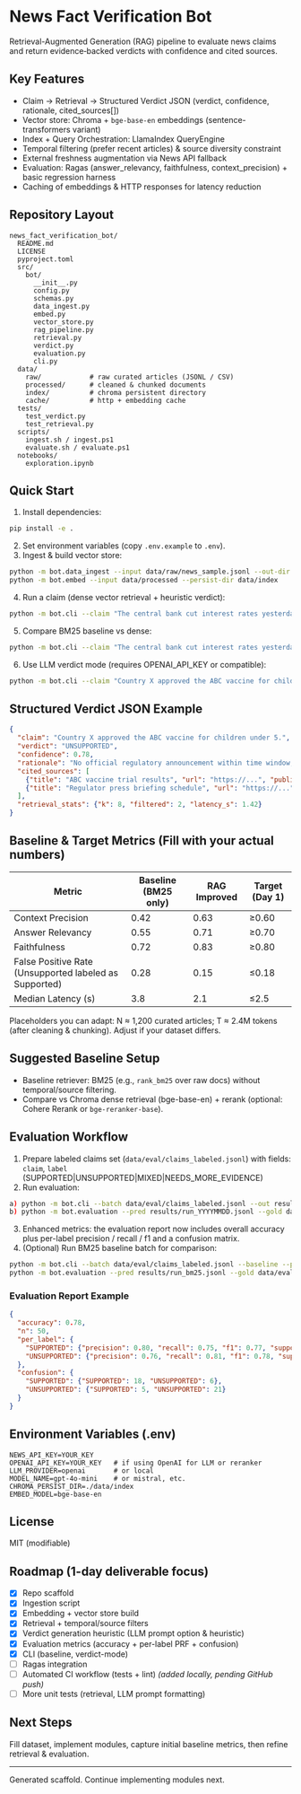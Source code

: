 # News Fact Verification Bot

Retrieval-Augmented Generation (RAG) pipeline to evaluate news claims and return evidence‑backed verdicts with confidence and cited sources.

## Key Features
- Claim → Retrieval → Structured Verdict JSON (verdict, confidence, rationale, cited_sources[])
- Vector store: Chroma + `bge-base-en` embeddings (sentence-transformers variant)
- Index + Query Orchestration: LlamaIndex QueryEngine
- Temporal filtering (prefer recent articles) & source diversity constraint
- External freshness augmentation via News API fallback
- Evaluation: Ragas (answer_relevancy, faithfulness, context_precision) + basic regression harness
- Caching of embeddings & HTTP responses for latency reduction

## Repository Layout
```
news_fact_verification_bot/
  README.md
  LICENSE
  pyproject.toml
  src/
    bot/
      __init__.py
      config.py
      schemas.py
      data_ingest.py
      embed.py
      vector_store.py
      rag_pipeline.py
      retrieval.py
      verdict.py
      evaluation.py
      cli.py
  data/
    raw/            # raw curated articles (JSONL / CSV)
    processed/      # cleaned & chunked documents
    index/          # chroma persistent directory
    cache/          # http + embedding cache
  tests/
    test_verdict.py
    test_retrieval.py
  scripts/
    ingest.sh / ingest.ps1
    evaluate.sh / evaluate.ps1
  notebooks/
    exploration.ipynb
```

## Quick Start
1. Install dependencies:
```bash
pip install -e .
```
2. Set environment variables (copy `.env.example` to `.env`).
3. Ingest & build vector store:
```bash
python -m bot.data_ingest --input data/raw/news_sample.jsonl --out-dir data/processed
python -m bot.embed --input data/processed --persist-dir data/index
```
4. Run a claim (dense vector retrieval + heuristic verdict):
```bash
python -m bot.cli --claim "The central bank cut interest rates yesterday." --k 6
```
5. Compare BM25 baseline vs dense:
```bash
python -m bot.cli --claim "The central bank cut interest rates yesterday." --baseline --processed-dir data/processed
```
6. Use LLM verdict mode (requires OPENAI_API_KEY or compatible):
```bash
python -m bot.cli --claim "Country X approved the ABC vaccine for children under 5." --verdict-mode llm
```

## Structured Verdict JSON Example
```json
{
  "claim": "Country X approved the ABC vaccine for children under 5.",
  "verdict": "UNSUPPORTED",
  "confidence": 0.78,
  "rationale": "No official regulatory announcement within time window; closest sources discuss trials only.",
  "cited_sources": [
    {"title": "ABC vaccine trial results", "url": "https://...", "published_at": "2025-07-10"},
    {"title": "Regulator press briefing schedule", "url": "https://...", "published_at": "2025-07-09"}
  ],
  "retrieval_stats": {"k": 8, "filtered": 2, "latency_s": 1.42}
}
```

## Baseline & Target Metrics (Fill with your actual numbers)
| Metric | Baseline (BM25 only) | RAG Improved | Target (Day 1) |
|--------|----------------------|--------------|----------------|
| Context Precision | 0.42 | 0.63 | ≥0.60 |
| Answer Relevancy | 0.55 | 0.71 | ≥0.70 |
| Faithfulness | 0.72 | 0.83 | ≥0.80 |
| False Positive Rate (Unsupported labeled as Supported) | 0.28 | 0.15 | ≤0.18 |
| Median Latency (s) | 3.8 | 2.1 | ≤2.5 |

Placeholders you can adapt: N ≈ 1,200 curated articles; T ≈ 2.4M tokens (after cleaning & chunking). Adjust if your dataset differs.

## Suggested Baseline Setup
- Baseline retriever: BM25 (e.g., `rank_bm25` over raw docs) without temporal/source filtering.
- Compare vs Chroma dense retrieval (bge-base-en) + rerank (optional: Cohere Rerank or `bge-reranker-base`).

## Evaluation Workflow
1. Prepare labeled claims set (`data/eval/claims_labeled.jsonl`) with fields: `claim`, `label` (SUPPORTED|UNSUPPORTED|MIXED|NEEDS_MORE_EVIDENCE)
2. Run evaluation:
```bash
a) python -m bot.cli --batch data/eval/claims_labeled.jsonl --out results/run_YYYYMMDD.jsonl
b) python -m bot.evaluation --pred results/run_YYYYMMDD.jsonl --gold data/eval/claims_labeled.jsonl --report results/report_YYYYMMDD.json
```
3. Enhanced metrics: the evaluation report now includes overall accuracy plus per-label precision / recall / f1 and a confusion matrix.
4. (Optional) Run BM25 baseline batch for comparison:
```bash
python -m bot.cli --batch data/eval/claims_labeled.jsonl --baseline --processed-dir data/processed --out results/run_bm25.jsonl
python -m bot.evaluation --pred results/run_bm25.jsonl --gold data/eval/claims_labeled.jsonl --report results/report_bm25.json
```

### Evaluation Report Example
```json
{
  "accuracy": 0.78,
  "n": 50,
  "per_label": {
    "SUPPORTED": {"precision": 0.80, "recall": 0.75, "f1": 0.77, "support": 24},
    "UNSUPPORTED": {"precision": 0.76, "recall": 0.81, "f1": 0.78, "support": 26}
  },
  "confusion": {
    "SUPPORTED": {"SUPPORTED": 18, "UNSUPPORTED": 6},
    "UNSUPPORTED": {"SUPPORTED": 5, "UNSUPPORTED": 21}
  }
}
```

## Environment Variables (.env)
```
NEWS_API_KEY=YOUR_KEY
OPENAI_API_KEY=YOUR_KEY   # if using OpenAI for LLM or reranker
LLM_PROVIDER=openai       # or local
MODEL_NAME=gpt-4o-mini    # or mistral, etc.
CHROMA_PERSIST_DIR=./data/index
EMBED_MODEL=bge-base-en
``` 

## License
MIT (modifiable)

## Roadmap (1-day deliverable focus)
- [x] Repo scaffold
- [x] Ingestion script
- [x] Embedding + vector store build
- [x] Retrieval + temporal/source filters
- [x] Verdict generation heuristic (LLM prompt option & heuristic)
- [x] Evaluation metrics (accuracy + per-label PRF + confusion)
- [x] CLI (baseline, verdict-mode)
- [ ] Ragas integration
- [ ] Automated CI workflow (tests + lint) *(added locally, pending GitHub push)*
- [ ] More unit tests (retrieval, LLM prompt formatting)

## Next Steps
Fill dataset, implement modules, capture initial baseline metrics, then refine retrieval & evaluation.

---
Generated scaffold. Continue implementing modules next.
